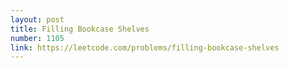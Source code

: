 ```yaml
---
layout: post
title: Filling Bookcase Shelves
number: 1105
link: https://leetcode.com/problems/filling-bookcase-shelves
---
```

